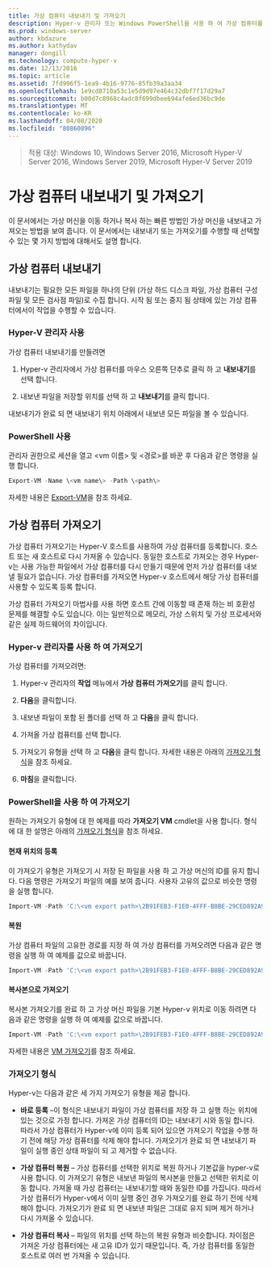 ```yaml
---
title: 가상 컴퓨터 내보내기 및 가져오기
description: Hyper-v 관리자 또는 Windows PowerShell을 사용 하 여 가상 컴퓨터를 내보내고 가져오는 방법을 보여 줍니다.
ms.prod: windows-server
author: kbdazure
ms.author: kathydav
manager: dongill
ms.technology: compute-hyper-v
ms.date: 12/13/2016
ms.topic: article
ms.assetid: 7fd996f5-1ea9-4b16-9776-85fb39a3aa34
ms.openlocfilehash: 1e9cd8710a53c1e5d9d97e464c32dbf7f17d29a7
ms.sourcegitcommit: b00d7c8968c4adc8f699dbee694afe6ed36bc9de
ms.translationtype: MT
ms.contentlocale: ko-KR
ms.lasthandoff: 04/08/2020
ms.locfileid: "80860896"
---
```

>적용 대상: Windows 10, Windows Server 2016, Microsoft Hyper-V Server 2016, Windows Server 2019, Microsoft Hyper-V Server 2019

# <a name="export-and-import-virtual-machines"></a>가상 컴퓨터 내보내기 및 가져오기

이 문서에서는 가상 머신을 이동 하거나 복사 하는 빠른 방법인 가상 머신을 내보내고 가져오는 방법을 보여 줍니다. 이 문서에서는 내보내기 또는 가져오기를 수행할 때 선택할 수 있는 몇 가지 방법에 대해서도 설명 합니다.

## <a name="export-a-virtual-machine"></a>가상 컴퓨터 내보내기

내보내기는 필요한 모든 파일을 하나의 단위 (가상 하드 디스크 파일, 가상 컴퓨터 구성 파일 및 모든 검사점 파일)로 수집 합니다. 시작 됨 또는 중지 됨 상태에 있는 가상 컴퓨터에서이 작업을 수행할 수 있습니다.

### <a name="using-hyper-v-manager"></a>Hyper-V 관리자 사용

가상 컴퓨터 내보내기를 만들려면

1. Hyper-v 관리자에서 가상 컴퓨터를 마우스 오른쪽 단추로 클릭 하 고 **내보내기**를 선택 합니다.

2. 내보낸 파일을 저장할 위치를 선택 하 고 **내보내기**를 클릭 합니다.

내보내기가 완료 되 면 내보내기 위치 아래에서 내보낸 모든 파일을 볼 수 있습니다.

### <a name="using-powershell"></a>PowerShell 사용

관리자 권한으로 세션을 열고 \<vm 이름\> 및 \<경로\>를 바꾼 후 다음과 같은 명령을 실행 합니다.

```powershell
Export-VM -Name \<vm name\> -Path \<path\>
```

자세한 내용은 [Export-VM](https://docs.microsoft.com/powershell/module/hyper-v/export-vm)을 참조 하세요.

## <a name="import-a-virtual-machine"></a>가상 컴퓨터 가져오기 

가상 컴퓨터 가져오기는 Hyper-V 호스트를 사용하여 가상 컴퓨터를 등록합니다. 호스트 또는 새 호스트로 다시 가져올 수 있습니다. 동일한 호스트로 가져오는 경우 Hyper-v는 사용 가능한 파일에서 가상 컴퓨터를 다시 만들기 때문에 먼저 가상 컴퓨터를 내보낼 필요가 없습니다. 가상 컴퓨터를 가져오면 Hyper-v 호스트에서 해당 가상 컴퓨터를 사용할 수 있도록 등록 합니다.

가상 컴퓨터 가져오기 마법사를 사용 하면 호스트 간에 이동할 때 존재 하는 비 호환성 문제를 해결할 수도 있습니다. 이는 일반적으로 메모리, 가상 스위치 및 가상 프로세서와 같은 실제 하드웨어의 차이입니다.

### <a name="import-using-hyper-v-manager"></a>Hyper-v 관리자를 사용 하 여 가져오기

가상 컴퓨터를 가져오려면:

1. Hyper-v 관리자의 **작업** 메뉴에서 **가상 컴퓨터 가져오기**를 클릭 합니다.

2. **다음**을 클릭합니다.

3. 내보낸 파일이 포함 된 폴더를 선택 하 고 **다음**을 클릭 합니다.

4. 가져올 가상 컴퓨터를 선택 합니다.

5. 가져오기 유형을 선택 하 고 **다음**을 클릭 합니다. 자세한 내용은 아래의 [가져오기 형식](#import-types)을 참조 하세요.

6. **마침**을 클릭합니다.

### <a name="import-using-powershell"></a>PowerShell을 사용 하 여 가져오기

원하는 가져오기 유형에 대 한 예제를 따라 **가져오기 VM** cmdlet을 사용 합니다. 형식에 대 한 설명은 아래의 [가져오기 형식](#import-types)을 참조 하세요. 

#### <a name="register-in-place"></a>현재 위치의 등록

이 가져오기 유형은 가져오기 시 저장 된 파일을 사용 하 고 가상 머신의 ID를 유지 합니다. 다음 명령은 가져오기 파일의 예를 보여 줍니다. 사용자 고유의 값으로 비슷한 명령을 실행 합니다.

```powershell
Import-VM -Path 'C:\<vm export path>\2B91FEB3-F1E0-4FFF-B8BE-29CED892A95A.vmcx' 
```

#### <a name="restore"></a>복원

가상 컴퓨터 파일의 고유한 경로를 지정 하 여 가상 컴퓨터를 가져오려면 다음과 같은 명령을 실행 하 여 예제를 값으로 바꿉니다.

```powershell
Import-VM -Path 'C:\<vm export path>\2B91FEB3-F1E0-4FFF-B8BE-29CED892A95A.vmcx' -Copy -VhdDestinationPath 'D:\Virtual Machines\WIN10DOC' -VirtualMachinePath 'D:\Virtual Machines\WIN10DOC'
```

#### <a name="import-as-a-copy"></a>복사본으로 가져오기

복사본 가져오기를 완료 하 고 가상 머신 파일을 기본 Hyper-v 위치로 이동 하려면 다음과 같은 명령을 실행 하 여 예제를 값으로 바꿉니다.

``` PowerShell
Import-VM -Path 'C:\<vm export path>\2B91FEB3-F1E0-4FFF-B8BE-29CED892A95A.vmcx' -Copy -GenerateNewId
```

자세한 내용은 [VM 가져오기](https://docs.microsoft.com/powershell/module/hyper-v/import-vm)를 참조 하세요.

### <a name="import-types"></a>가져오기 형식

Hyper-v는 다음과 같은 세 가지 가져오기 유형을 제공 합니다.

- **바로 등록** –이 형식은 내보내기 파일이 가상 컴퓨터를 저장 하 고 실행 하는 위치에 있는 것으로 가정 합니다. 가져온 가상 컴퓨터의 ID는 내보내기 시와 동일 합니다. 따라서 가상 컴퓨터가 Hyper-v에 이미 등록 되어 있으면 가져오기 작업을 수행 하기 전에 해당 가상 컴퓨터를 삭제 해야 합니다. 가져오기가 완료 되 면 내보내기 파일이 실행 중인 상태 파일이 되 고 제거할 수 없습니다.

- **가상 컴퓨터 복원** – 가상 컴퓨터를 선택한 위치로 복원 하거나 기본값을 hyper-v로 사용 합니다. 이 가져오기 유형은 내보낸 파일의 복사본을 만들고 선택한 위치로 이동 합니다. 가져올 때 가상 컴퓨터는 내보내기할 때와 동일한 ID를 가집니다. 따라서 가상 컴퓨터가 Hyper-v에서 이미 실행 중인 경우 가져오기를 완료 하기 전에 삭제 해야 합니다. 가져오기가 완료 되 면 내보낸 파일은 그대로 유지 되며 제거 하거나 다시 가져올 수 있습니다.

- **가상 컴퓨터 복사** – 파일의 위치를 선택 하는의 복원 유형과 비슷합니다. 차이점은 가져온 가상 컴퓨터에는 새 고유 ID가 있기 때문입니다. 즉, 가상 컴퓨터를 동일한 호스트로 여러 번 가져올 수 있습니다.

